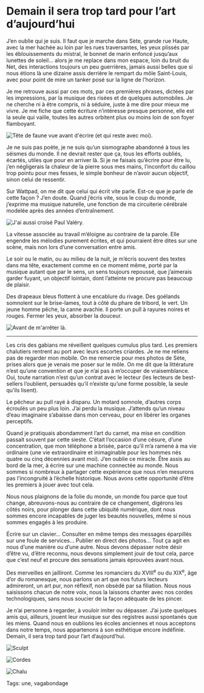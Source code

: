 # Demain il sera trop tard pour l’art d’aujourd’hui

J’en oublie qui je suis. Il faut que je marche dans Sète, grande rue Haute, avec la mer hachée au loin par les rues traversantes, les yeux plissés par les éblouissements du mistral, le bonnet de marin enfoncé jusqu’aux lunettes de soleil… alors je me replace dans mon espace, loin du bruit du Net, des interactions toujours un peu guerrières, jamais aussi belles que si nous étions là une dizaine assis derrière le rempart du môle Saint-Louis, avec pour point de mire un tanker posé sur la ligne de l’horizon.<span id="more-43497"></span>

Je me retrouve aussi par ces mots, par ces premières phrases, dictées par les impressions, par la musique des risées et de quelques automobiles. Je ne cherche ni à être compris, ni à séduire, juste à me dire pour mieux me vivre. Je me fiche que cette écriture n’intéresse presque personne, elle est la seule qui vaille, toutes les autres orbitent plus ou moins loin de son foyer flamboyant.

![Tête de faune vue avant d'écrire (et qui reste avec moi).](https://tcrouzet.com/images_tc/2016/02/tete.jpg)

Je ne suis pas poète, je ne suis qu’un sismographe abandonné à tous les séismes du monde. Il ne devrait rester que ça, tous les efforts oubliés, écartés, utiles que pour en arriver là. Si je ne faisais qu’écrire pour être lu, j’en négligerais la chaleur de la pierre sous mes mains, l’inconfort du caillou trop pointu pour mes fesses, le simple bonheur de n’avoir aucun objectif, sinon celui de ressentir.

Sur Wattpad, on me dit que celui qui écrit vite parle. Est-ce que je parle de cette façon ? J’en doute. Quand j’écris vite, sous le coup du monde, j’exprime ma musique naturelle, une fonction de ma circuiterie cérébrale modelée après des années d’entraînement.

![J'ai aussi croisé Paul Valéry.](http://tcrouzet.comhttps://tcrouzet.com/images_tc/2016/02/marin.jpg)

La vitesse associée au travail m’éloigne au contraire de la parole. Elle engendre les mélodies purement écrites, et qui pourraient être dites sur une scène, mais non lors d’une conversation entre amis.

Le soir ou le matin, ou au milieu de la nuit, je m’écris souvent des textes dans ma tête, exactement comme en ce moment même, porté par la musique autant que par le sens, un sens toujours repoussé, que j’aimerais garder fuyant, un objectif lointain, dont l’atteinte ne procure pas beaucoup de plaisir.

Des drapeaux bleus flottent à une encablure du rivage. Des goélands somnolent sur le brise-lames, tout à côté du phare de tribord, le vert. Un jeune homme pêche, la canne avachie. Il porte un pull à rayures noires et rouges. Fermer les yeux, absorber la douceur.

![Avant de m'arrêter là.](http://tcrouzet.comhttps://tcrouzet.com/images_tc/2016/02/mer.jpg)

---

Les cris des gabians me réveillent quelques cumulus plus tard. Les premiers chalutiers rentrent au port avec leurs escortes criardes. Je ne me retiens pas de regarder mon mobile. On me remercie pour mes photos de Sète, prises alors que je venais me poser sur le môle. On me dit que la littérature n’est qu’une convention et que je n’ai pas à m’occuper de vraisemblance. Oui, toute narration n’est qu’un contrat avec le lecteur (les lecteurs de best-sellers l’oublient, persuadés qu’il n’existe qu’une forme possible, la seule qu’ils lisent).

Le pêcheur au pull rayé à disparu. Un motard somnole, d’autres corps écroulés un peu plus loin. J’ai perdu la musique. J’attends qu’un niveau d’eau imaginaire s’abaisse dans mon cerveau, pour en libérer les organes perceptifs.

Quand je pratiquais abondamment l’art du carnet, ma mise en condition passait souvent par cette sieste. C’était l’occasion d’une césure, d’une concentration, que mon téléphone a brisée, parce qu’il m’a ramené à ma vie ordinaire (une vie extraordinaire et inimaginable pour les hommes nés quatre ou cinq décennies avant moi). J’en oublie ce miracle. Être assis au bord de la mer, à écrire sur une machine connectée au monde. Nous sommes si nombreux à partager cette expérience que nous n’en mesurons pas l’incongruité à l’échelle historique. Nous avons cette opportunité d’être les premiers à jouer avec tout cela.

Nous nous plaignons de la folie du monde, un monde fou parce que tout change, abreuvons-nous au contraire de ce changement, digérons les côtés noirs, pour plonger dans cette ubiquité numérique, dont nous sommes encore incapables de juger les beautés nouvelles, même si nous sommes engagés à les produire.

Écrire sur un clavier… Consulter en même temps des messages éparpillés sur une foule de services… Publier en direct des photos… Tout ça agit en nous d’une manière ou d’une autre. Nous devons dépasser notre désir d’être vu, d’être reconnu, nous devons simplement jouir de tout cela, parce que c’est neuf et procure des sensations jamais éprouvées avant nous.

Des merveilles en jailliront. Comme les romanciers du XVIII<sup>e</sup> ou du XIX<sup>e</sup>, âge d’or du romanesque, nous parlons un art que nos futurs lecteurs admireront, un art pur, non réflexif, non obsédé par sa filiation. Nous nous saisissons chacun de notre voix, nous la laissons chanter avec nos cordes technologiques, sans nous soucier de la façon adéquate de les pincer.

Je n’ai personne à regarder, à vouloir imiter ou dépasser. J’ai juste quelques amis qui, ailleurs, jouent leur musique sur des registres aussi spontanés que les miens. Quand nous en oublions les écoles anciennes et nous acceptons dans notre temps, nous appartenons à son esthétique encore indéfinie. Demain, il sera trop tard pour l’art d’aujourd’hui.

![Sculpt](http://tcrouzet.comhttps://tcrouzet.com/images_tc/2016/02/sculpture.jpg)

![Cordes](http://tcrouzet.comhttps://tcrouzet.com/images_tc/2016/02/IMG_4394.jpg)

![Chalu](http://tcrouzet.comhttps://tcrouzet.com/images_tc/2016/02/IMG_4396.jpg)



Tags: une, vagabondage